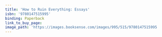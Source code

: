 ```yaml
---
title: 'How to Ruin Everything: Essays'
isbn: '9780147515995'
binding: Paperback
link_to_buy_page:
image_path: 'https://images.booksense.com/images/995/515/9780147515995.jpg'
---
```



